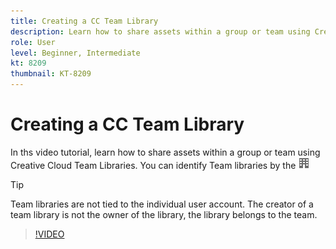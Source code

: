 ```yaml
---
title: Creating a CC Team Library
description: Learn how to share assets within a group or team using Creative Cloud Team Libraries
role: User
level: Beginner, Intermediate
kt: 8209
thumbnail: KT-8209
---
```


# Creating a CC Team Library

 In ths video tutorial, learn how to share assets within a group or team using Creative Cloud Team Libraries. You can identify Team libraries by the ![building image](assets/Smock_Building_18_N.png)

 >[!TIP]
 >
 >Team libraries are not tied to the individual user account. The creator of a team library is not the owner of the library, the library belongs to the team.

>[!VIDEO](https://video.tv.adobe.com/v/335325?hidetitle=true)
